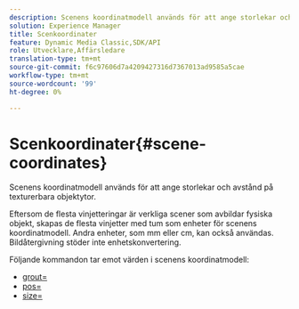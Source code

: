 ```yaml
---
description: Scenens koordinatmodell används för att ange storlekar och avstånd på texturerbara objektytor.
solution: Experience Manager
title: Scenkoordinater
feature: Dynamic Media Classic,SDK/API
role: Utvecklare,Affärsledare
translation-type: tm+mt
source-git-commit: f6c97606d7a4209427316d7367013ad9585a5cae
workflow-type: tm+mt
source-wordcount: '99'
ht-degree: 0%

---
```



# Scenkoordinater{#scene-coordinates}

Scenens koordinatmodell används för att ange storlekar och avstånd på texturerbara objektytor.

Eftersom de flesta vinjetteringar är verkliga scener som avbildar fysiska objekt, skapas de flesta vinjetter med tum som enheter för scenens koordinatmodell. Andra enheter, som mm eller cm, kan också användas. Bildåtergivning stöder inte enhetskonvertering.

Följande kommandon tar emot värden i scenens koordinatmodell:

* [grout=](../../../../../../ir-api/http-protocol/image-rendering-api-ref/c-ir-http-protocol-ref/c-ir-http-protocol-command-reference/r-ir-grout.md#reference-73651cbbbc344adba2626ef950d3672a)
* [pos=](../../../../../../ir-api/http-protocol/image-rendering-api-ref/c-ir-http-protocol-ref/c-ir-http-protocol-command-reference/r-ir-pos.md#reference-22c10904a0ce4c8bb41c2c78104221b8)
* [size=](../../../../../../ir-api/http-protocol/image-rendering-api-ref/c-ir-http-protocol-ref/c-ir-http-protocol-command-reference/r-ir-http-size.md#reference-1220d6fbcde4479aba91de7adacdc988)

